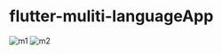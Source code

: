 # flutter-muliti-languageApp

![m1](https://user-images.githubusercontent.com/30406796/124024693-d93d0c80-d9ef-11eb-83ed-3e60137eb23b.png)
![m2](https://user-images.githubusercontent.com/30406796/124024722-e22dde00-d9ef-11eb-90d2-60b383c71025.png)
